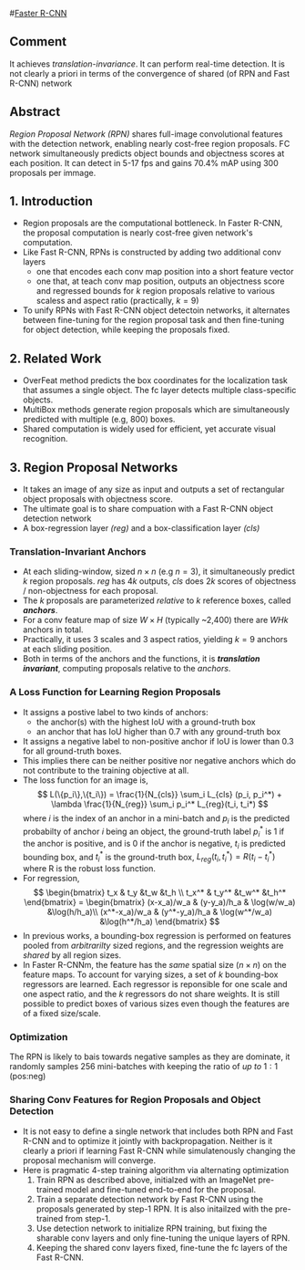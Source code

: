 #[Faster R-CNN](https://arxiv.org/pdf/1506.01497.pdf)

## Comment
It achieves *translation-invariance*. It can perform real-time detection.
It is not clearly a priori in terms of the convergence of shared (of RPN and Fast R-CNN) network

## Abstract
*Region Proposal Network (RPN)* shares full-image convolutional features with the detection network, enabling nearly cost-free region proposals. FC network simultaneously predicts object bounds and objectness scores at each position. It can detect in 5-17 fps and gains 70.4% mAP using 300 proposals per immage.

## 1. Introduction
* Region proposals are the computational bottleneck. In Faster R-CNN, the proposal computation is nearly cost-free given network's computation.
* Like Fast R-CNN, RPNs is constructed by adding two additional conv layers
	* one that encodes each conv map position into a short feature vector
	* one that, at teach conv map position, outputs an objectness score and regressed bounds for $k$ region proposals relative to various scaless and aspect ratio (practically, $k=9$)
* To unify RPNs with Fast R-CNN object detectoin networks, it alternates between fine-tuning for the region proposal task and then fine-tuning for object detection, while keeping the proposals fixed.

## 2. Related Work
* OverFeat method predicts the box coordinates for the localization task that assumes a single object. The fc layer detects multiple class-specific objects.
* MultiBox methods generate region proposals which are simultaneously predicted with multiple (e.g, 800) boxes.
* Shared computation is widely used for efficient, yet accurate visual recognition.

## 3. Region Proposal Networks
* It takes an image of any size as input and outputs a set of rectangular object proposals with objectness score.
* The ultimate goal is to share compuation with a Fast R-CNN object detection network
* A box-regression layer *(reg)* and a box-classification layer *(cls)*

### Translation-Invariant Anchors
* At each sliding-window, sized $n \times n$ (e.g $n=3$), it simultaneously predict $k$ region proposals. *reg* has $4k$ outputs, $cls$ does $2k$ scores of objectness / non-objectness for each proposal. 
* The $k$ proposals are parameterized *relative* to $k$ reference boxes, called ***anchors***.
* For a conv feature map of size $W \times H$ (typically ~2,400) there are $WHk$ anchors in total.
* Practically, it uses 3 scales and 3 aspect ratios, yielding $k=9$ anchors at each sliding position.
* Both in terms of the anchors and the functions, it is ***translation invariant***, computing proposals relative to the *anchors*.

### A Loss Function for Learning Region Proposals
* It assigns a postive label to two kinds of anchors:
	* the anchor(s) with the highest IoU with a ground-truth box
	* an anchor that has IoU higher than $0.7$ with any ground-truth box
* It assigns a negative label to non-positive anchor if IoU is lower than 0.3 for all ground-truth boxes.
* This implies there can be neither positive nor negative anchors which do not contribute to the training objective at all.
* The loss function for an image is,
$$
L(\{p_i\},\{t_i\}) = \frac{1}{N_{cls}} \sum_i L_{cls} (p_i, p_i^*) + \lambda \frac{1}{N_{reg}} \sum_i p_i^* L_{reg}(t_i, t_i*)
$$
where $i$ is the index of an anchor in a mini-batch and $p_i$ is the predicted probabilty of anchor $i$ being an object,
the ground-truth label $p_i^*$ is 1 if the anchor is positive, and is 0 if the anchor is negative,
$t_i$ is predicted bounding box, and $t_i^*$ is the ground-truth box,
$L_{reg}(t_i,t_i^*)=R(t_i - t_i^*)$ where R is the robust loss function.
* For regression,
$$
\begin{bmatrix}
t_x 		& t_y 		&t_w 		&t_h \\
t_x^*	& t_y^* 	&t_w^* 	&t_h^*
\end{bmatrix}
=
\begin{bmatrix}
(x-x_a)/w_a		& (y-y_a)/h_a 	& \log(w/w_a)		&\log(h/h_a)\\
(x^*-x_a)/w_a	& (y^*-y_a)/h_a 	& \log(w^*/w_a)	&\log(h^*/h_a)
\end{bmatrix}
$$
* In previous works, a bounding-box regression is performed on features pooled from *arbitrarilty* sized regions, and the regression weights are *shared* by all region sizes.
* In Faster R-CNNm, the feature has the *same* spatial size ($n \times n$) on the feature maps. To account for varying sizes, a set of $k$ bounding-box regressors are learned. Each regressor is reponsible for one scale and one aspect ratio, and the $k$ regressors do not share weights. It is still possible to predict boxes of various sizes even though the features are of a fixed size/scale.

### Optimization
The RPN is likely to bais towards negative samples as they are dominate, it randomly samples 256 mini-batches with keeping the ratio of *up to* $1:1$ (pos:neg)

### Sharing Conv Features for Region Proposals and Object Detection
* It is not easy to define a single network that includes both RPN and Fast R-CNN and to optimize it jointly with backpropagation. Neither is it clearly a priori if learning Fast R-CNN while simulatenously changing the proposal mechanism will converge.
* Here is pragmatic 4-step training algorithm via alternating optimization
	1. Train RPN as described above, initialzed with an ImageNet pre-trained model and fine-tuned end-to-end for the proposal.
	2. Train a separate detection network by Fast R-CNN using the proposals generated by step-1 RPN. It is also initailzed with the pre-trained from step-1.
	3. Use detection network to initialize RPN training, but fixing the sharable conv layers and only fine-tuning the unique layers of RPN.
	4. Keeping the shared conv layers fixed, fine-tune the fc layers of the Fast R-CNN.

